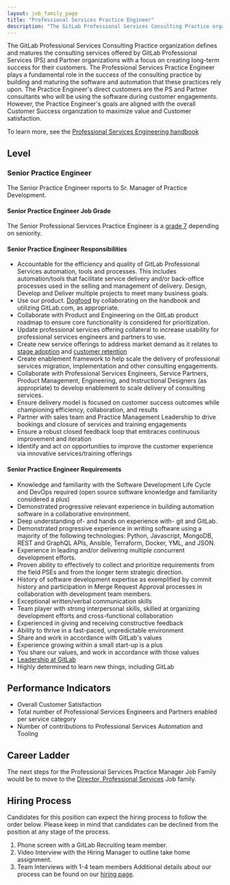```yaml
---
layout: job_family_page
title: "Professional Services Practice Engineer"
description: "The GitLab Professional Services Consulting Practice organization defines and matures the consulting services offered by GitLab Professional Services and Partner organizations."
---
```


The GitLab Professional Services Consulting Practice organization defines and matures the consulting services offered by GitLab Professional Services (PS) and Partner organizations with a focus on creating long-term success for their customers. The Professional Services Practice Engineer plays a fundamental role in the success of the consulting practice by building and maturing the software and automation that these practices rely upon. The Practice Engineer's direct customers are the PS and Partner consultants who will be using the software during customer engagements. However, the Practice Engineer's goals are aligned with the overall Customer Success organization to maximize value and Customer satisfaction.  

To learn more, see the [Professional Services Engineering handbook](/handbook/customer-success/professional-services-engineering)

## Level

### Senior Practice Engineer

The Senior Practice Engineer reports to Sr. Manager of Practice Development. 

#### Senior Practice Engineer Job Grade 

The Senior Professional Services Practice Engineer is a [grade 7](/handbook/total-rewards/compensation/compensation-calculator/#gitlab-job-grades) depending on seniority.

#### Senior Practice Engineer Responsibilities

* Accountable for the efficiency and quality of GitLab Professional Services automation, tools and processes. This includes automation/tools that facilitate service delivery and/or back-office processes used in the selling and management of delivery.  Design, Develop and Deliver multiple projects to meet many business goals. 
* Use our product. [Dogfood](/handbook/values/#dogfooding) by collaborating on the handbook and utilizing GitLab.com, as appropriate.
* Collaborate with Product and Engineering on the GitLab product roadmap to ensure core functionality is considered for prioritization. 
* Update professional services offering collateral to increase usability for professional services engineers and partners to use.
* Create new service offerings to address market demand as it relates to [stage adoption](/handbook/customer-success/tam/stage-adoption/) and [customer retention](/handbook/customer-success/vision/#retention-gross--net-dollar-weighted)
* Create enablement framework to help scale the delivery of professional services migration, implementation and other consulting engagements. 
* Collaborate with Professional Services Engineers, Service Partners, Product Management, Engineering, and Instructional Designers (as appropriate) to develop enablement to scale delivery of consulting services.
* Ensure delivery model is focused on customer success outcomes while championing efficiency, collaboration, and results
* Partner with sales team and Practice Management Leadership to drive bookings and closure of services and training engagements
* Ensure a robust closed feedback loop that embraces continuous improvement and iteration
* Identify and act on opportunities to improve the customer experience via innovative services/training offerings

#### Senior Practice Engineer Requirements

* Knowledge and familiarity with the Software Development Life Cycle and DevOps required (open source software knowledge and familiarity considered a plus)
* Demonstrated progressive relevant experience in building automation software in a collaborative environment.  
* Deep understanding of- and hands on experience with- git and GitLab.
* Demonstrated progressive experience in writing software using a majority of the following technologies: Python, Javascript, MongoDB, REST and GraphQL APIs, Ansible, Terraform, Docker, YML, and JSON.
* Experience in leading and/or delivering multiple concurrent development efforts. 
* Proven ability to effectively to collect and prioritize requirements from the field PSEs and from the longer term strategic direction.
* History of software development expertise as exemplified by commit history and participation in Merge Request Approval processes in collaboration with development team members.
* Exceptional written/verbal communication skills
* Team player with strong interpersonal skills, skilled at organizing development efforts and cross-functional collaboration
* Experienced in giving and receiving constructive feedback
* Ability to thrive in a fast-paced, unpredictable environment
* Share and work in accordance with GitLab's values
* Experience growing within a small start-up is a plus
* You share our values, and work in accordance with those values
* [Leadership at GitLab](/company/team/structure/#director-group)
* Highly determined to learn new things, including GitLab

## Performance Indicators

 - Overall Customer Satisfaction
 - Total number of Professional Services Engineers and Partners enabled per service category
 - Number of contributions to Professional Services Automation and Tooling 

## Career Ladder

The next steps for the Professional Services Practice Manager Job Family would be to move to the [Director, Professional Services](/job-families/sales/director-of-professional-services/) Job family. 

## Hiring Process

Candidates for this position can expect the hiring process to follow the order below. Please keep in mind that candidates can be declined from the position at any stage of the process.

1. Phone screen with a GitLab Recruiting team member. 
2. Video Interview with the Hiring Manager to outline take home assignment.
3. Team Interviews with 1-4 team members
Additional details about our process can be found on our [hiring page](/handbook/hiring).
